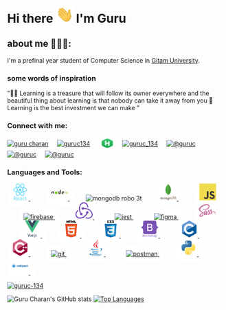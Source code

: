 # Hi there <img src="https://github.com/AsishRaju/AsishRaju/raw/master/gifs/hi.gif" width="40px">  I'm Guru </h2> 

## about me 🙋🏻‍♂️:
I'm a prefinal year student of Computer Science in [Gitam University](https://www.gitam.edu/). 

 ### some words of inspiration
 "📖📖 Learning is a treasure that will follow its owner everywhere and the beautiful thing about learning is that nobody can take it away from you 🧠
 Learning is the best investment we can make "
 <h3 align="left">Connect with me:</h3>
<p align="left">
<a href="https://www.linkedin.com/in/guru-charan-kakaraparty-7103561a1/" target="blank"><img align="center" src="https://img.icons8.com/color/28/000000/linkedin.png" alt="guru charan" height="30" width="40" /></a> &nbsp; &nbsp;
<a href="https://www.codechef.com/users/guruc134" target="blank"><img align="center" src="https://www.codechef.com/sites/all/themes/abessive/logo.svg" alt="guruc134" height="30" width="40" /></a> &nbsp; &nbsp;
<a href="https://www.hackerrank.com/guruc134" target="blank"><img align="center" src="https://github.com/AsishRaju/AsishRaju/raw/master/gifs/hackerrank..png" alt="guruc134" height="30" width="40" /></a>&nbsp; &nbsp;
<a href="https://codeforces.com/profile/guruc_134" target="blank"><img align="center" src="https://cdn.jsdelivr.net/npm/simple-icons@3.0.1/icons/codeforces.svg" alt="guruc_134" height="30" width="40" /></a> &nbsp; &nbsp;
<a href="https://www.hackerearth.com/@guruc" target="blank"><img align="center" src="https://cdn.jsdelivr.net/npm/simple-icons@3.0.1/icons/hackerearth.svg" alt="@guruc" height="30" width="40" /></a> &nbsp; &nbsp;
<a href="https://binarysearch.com/@/Guruc134" target="blank"><img align="center" src="https://miro.medium.com/max/312/1*vC6VtkV4Di6HnbiX_EjDvQ.png" alt="@guruc" height="30" width="40" border-radius="100px"/><a/> &nbsp; &nbsp;
<a href="https://app.codesignal.com/profile/121910308_knn" target="blank"><img align="center" src="https://app.codesignal.com/img/logos/logo_white.svg" alt="@guruc" height="30" width="60" /><a/>
    </p>
 
<h3 align="left">Languages and Tools:</h3>
<p align="left">
<a class="skill_tag" style="background-color:white; padding:10px; border-radius:10px" href="https://reactjs.org/" target="_blank">
    <img
        src="https://raw.githubusercontent.com/devicons/devicon/master/icons/react/react-original-wordmark.svg"
        alt="react"
        width="40"
        height="40"
    />
    </a> &nbsp; &nbsp;&nbsp; &nbsp;

<a class="skill_tag" style="background-color:white; padding:10px; border-radius:10px" href="https://nodejs.org" target="_blank">
<img
    src="https://raw.githubusercontent.com/devicons/devicon/master/icons/nodejs/nodejs-original-wordmark.svg"
    alt="nodejs"
    width="40"
    height="40"
/>
</a> &nbsp; &nbsp;&nbsp; &nbsp;
    <img
    src="https://img.stackshare.io/service/4718/sCsiuBmt_400x400.png"
    alt="mongodb robo 3t"
    width="40"
    height="40"
/>
 &nbsp; &nbsp;&nbsp; &nbsp;
<a class="skill_tag" style="background-color:white; padding:10px; border-radius:10px" href="https://www.mongodb.com/" target="_blank">
<img
    src="https://raw.githubusercontent.com/devicons/devicon/master/icons/mongodb/mongodb-original-wordmark.svg"
    alt="mongodb"
    width="40"
    height="40"
/>
</a> &nbsp; &nbsp;&nbsp; &nbsp;
<a class="skill_tag" style="background-color:white; padding:10px; border-radius:10px" href="https://developer.mozilla.org/en-US/docs/Web/JavaScript" target="_blank" >
<img
    src="https://raw.githubusercontent.com/devicons/devicon/master/icons/javascript/javascript-original.svg"
    alt="javascript"
    width="40"
    height="40"
/>
</a> &nbsp; &nbsp;&nbsp; &nbsp;
   
<a class="skill_tag" style="background-color:white; padding:10px; border-radius:10px" href="https://firebase.google.com/" target="_blank">
    <img
        src="https://www.vectorlogo.zone/logos/firebase/firebase-icon.svg"
        alt="firebase"
        width="40"
        height="40"
    />
    </a> &nbsp; &nbsp;&nbsp; &nbsp;

<a  class="skill_tag" style="background-color:white; padding:10px; border-radius:10px" href="https://redux.js.org" target="_blank">
    <img
        src="https://raw.githubusercontent.com/devicons/devicon/master/icons/redux/redux-original.svg"
        alt="redux"
        width="40"
        height="40"
    />
    </a> &nbsp; &nbsp;&nbsp; &nbsp;
<a class="skill_tag" style="background-color:white; padding:10px; border-radius:10px" href="https://jestjs.io" target="_blank">
        <img src="https://www.vectorlogo.zone/logos/jestjsio/jestjsio-icon.svg" alt="jest" width="40" height="40"/> 
  </a>
    &nbsp; &nbsp;&nbsp; &nbsp;
 <a class="skill_tag" style="background-color:white; padding:10px; border-radius:10px" href="https://www.figma.com/" target="_blank">
       <img src="https://www.vectorlogo.zone/logos/figma/figma-icon.svg" alt="figma" width="40" height="40"/>
  </a>
 &nbsp; &nbsp;&nbsp; &nbsp;
<a class="skill_tag" style="background-color:white; padding:10px; border-radius:10px" href="https://sass-lang.com" target="_blank">
<img
    src="https://raw.githubusercontent.com/devicons/devicon/master/icons/sass/sass-original.svg"
    alt="sass"
    width="40"
    height="40"
/>
</a> &nbsp; &nbsp;&nbsp; &nbsp;

<a class="skill_tag" style="background-color:white; padding:10px; border-radius:10px" href="https://vuejs.org/" target="_blank">
<img
    src="https://raw.githubusercontent.com/devicons/devicon/master/icons/vuejs/vuejs-original-wordmark.svg"
    alt="vuejs"
    width="40"
    height="40"
/>
</a> &nbsp; &nbsp;&nbsp; &nbsp;

<a class="skill_tag" style="background-color:white; padding:10px; border-radius:10px" href="https://www.w3.org/html/" target="_blank">
    <img
        src="https://raw.githubusercontent.com/devicons/devicon/master/icons/html5/html5-original-wordmark.svg"
        alt="html5"
        width="40"
        height="40"
    />
</a> &nbsp; &nbsp;&nbsp; &nbsp;

<a class="skill_tag" style="background-color:white; padding:10px; border-radius:10px" href="https://www.w3schools.com/css/" target="_blank">
    <img
        src="https://raw.githubusercontent.com/devicons/devicon/master/icons/css3/css3-original-wordmark.svg"
        alt="css3"
        width="40"
        height="40"
    />
    </a> &nbsp; &nbsp;&nbsp; &nbsp;    
    
<a class="skill_tag" style="background-color:white; padding:10px; border-radius:10px" href="https://getbootstrap.com" target="_blank">
<img
    src="https://raw.githubusercontent.com/devicons/devicon/master/icons/bootstrap/bootstrap-plain-wordmark.svg"
    alt="bootstrap"
    width="40"
    height="40"
/>
</a> &nbsp; &nbsp;&nbsp; &nbsp;

<a class="skill_tag" style="background-color:white; padding:10px; border-radius:10px" href="https://www.cprogramming.com/" target="_blank">
<img
    src="https://raw.githubusercontent.com/devicons/devicon/master/icons/c/c-original.svg"
    alt="c"
    width="40"
    height="40"
/>
</a> &nbsp; &nbsp;&nbsp; &nbsp;

<a class="skill_tag" style="background-color:white; padding:10px; border-radius:10px" href="https://www.w3schools.com/cpp/" target="_blank">
<img
    src="https://raw.githubusercontent.com/devicons/devicon/master/icons/cplusplus/cplusplus-original.svg"
    alt="cplusplus"
    width="40"
    height="40"
/>
</a> &nbsp; &nbsp;&nbsp; &nbsp;

<a class="skill_tag" style="background-color:white; padding:10px; border-radius:10px" href="https://git-scm.com/" target="_blank">
<img
    src="https://www.vectorlogo.zone/logos/git-scm/git-scm-icon.svg"
    alt="git"
    width="40"
    height="40"
/>
</a> &nbsp; &nbsp;&nbsp; &nbsp;

<a class="skill_tag" style="background-color:white; padding:10px; border-radius:10px" href="https://www.java.com" target="_blank">
<img
    src="https://raw.githubusercontent.com/devicons/devicon/master/icons/java/java-original.svg"
    alt="java"
    width="40"
    height="40"
/>
</a> &nbsp; &nbsp;&nbsp; &nbsp;


<a class="skill_tag" style="background-color:white; padding:10px; border-radius:10px" href="https://postman.com" target="_blank">
<img
    src="https://www.vectorlogo.zone/logos/getpostman/getpostman-icon.svg"
    alt="postman"
    width="40"
    height="40"
/>
</a> &nbsp; &nbsp;&nbsp; &nbsp;

<a class="skill_tag" style="background-color:white; padding:10px; border-radius:10px" href="https://www.python.org" target="_blank">
<img
    src="https://raw.githubusercontent.com/devicons/devicon/master/icons/python/python-original.svg"
    alt="python"
    width="40"
    height="40"
/>
</a> &nbsp; &nbsp;&nbsp; &nbsp;


<a class="skill_tag" style="background-color:white; padding:10px; border-radius:10px" href="https://webpack.js.org" target="_blank">
<img
    src="https://raw.githubusercontent.com/devicons/devicon/d00d0969292a6569d45b06d3f350f463a0107b0d/icons/webpack/webpack-original-wordmark.svg"
    alt="webpack"
    width="40"
    height="40"
/>
</a> &nbsp; &nbsp;&nbsp; &nbsp;
</p>

<p align="left"> <a href="https://github.com/ryo-ma/github-profile-trophy"><img src="https://github-profile-trophy.vercel.app/?username=guruc-134" alt="guruc-134" /></a> </p>

![Guru Charan's GitHub stats](https://github-readme-stats.vercel.app/api?username=guruc-134&count_private=true&show_icons=true)
[![Top Languages](https://github-readme-stats.vercel.app/api/top-langs/?username=guruc-134&langs_count=8&layout=compact)](https://github.com/guruc-134/github-readme-stats)
<!--
**guruc-134/guruc-134** is a ✨ _special_ ✨ repository because its `README.md` (this file) appears on your GitHub profile.
Here are some ideas to get you started:


<p align="left"> <a href="https://github.com/ryo-ma/github-profile-trophy"><img src="https://github-profile-trophy.vercel.app/?username=guruc-134" alt="guruc-134" /></a> </p>
